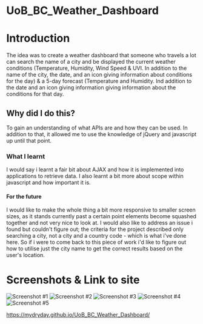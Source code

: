 # UoB_BC_Weather_Dashboard

# Introduction
The idea was to create a weather dashboard that someone who travels a lot can search the name of a city and be displayed the current weather conditions (Temperature, Humidity, Wind Speed & UVI. In addition to the name of the city, the date, and an icon giving information about conditions for the day) & a 5-day forecast (Temperature and Humidity. Ind addition to the date and an icon giving information giving information about the conditions for that day.

## Why did I do this?
To gain an understanding of what APIs are and how they can be used. In addition to that, it allowed me to use the knowledge of jQuery and javascript up until that point.

### What I learnt
I would say i learnt a fair bit about AJAX and how it is implemented into applications to retrieve data. I also learnt a bit more about scope within javascript and how important it is.

#### For the future
I would like to make the whole thing a bit more responsive to smaller screen sizes, as it stands currently past a certain point elements become squashed together and not very nice to look at.
I would also like to address an issue i found but couldn't figure out; the criteria for the project described only searching a city, not a city and a country code - which is what i've done here. So if i were to come back to this piece of work i'd like to figure out how to utilise just the city name to get the correct results based on the user's location. 

# Screenshots & Link to site
![Screenshot #1](/assets/images/1.png)
![Screenshot #2](/assets/images/2.png)
![Screenshot #3](/assets/images/3.png)
![Screenshot #4](/assets/images/4.png)
![Screenshot #5](/assets/images/5.png)


https://mydryday.github.io/UoB_BC_Weather_Dashboard/
